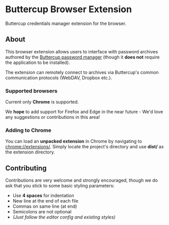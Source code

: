 # Buttercup Browser Extension
Buttercup credentials manager extension for the browser.

## About
This browser extension allows users to interface with password archives authored by the [Buttercup password manager](https://github.com/buttercup-pw/buttercup) (though it **does not** require the application to be installed).

The extension can remotely connect to archives via Buttercup's common communication protocols (WebDAV, Dropbox etc.).

### Supported browsers
Current only **Chrome** is supported.

We **hope** to add support for Firefox and Edge in the near future - We'd love any suggestions or contributions in this area!

### Adding to Chrome
You can load an **unpacked extension** in Chrome by navigating to [chrome://extensions/](chrome://extensions/). Simply locate the project's directory and use **dist/** as the extension directory.

## Contributing
Contributions are very welcome and strongly encouraged, though we do ask that you stick to some basic styling parameters:

 - Use **4 spaces** for indentation
 - New line at the end of each file
 - Commas on same line (at end)
 - Semicolons are not optional
 - _(Just follow the editor config and existing styles)_
